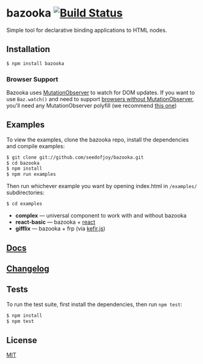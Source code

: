 # bazooka [![Build Status](https://travis-ci.org/seedofjoy/bazooka.svg)](https://travis-ci.org/seedofjoy/bazooka)
Simple tool for declarative binding applications to HTML nodes.


## Installation

```bash
$ npm install bazooka
```

### Browser Support

Bazooka uses [MutationObserver](https://developer.mozilla.org/en/docs/Web/API/MutationObserver) to watch for DOM updates. If you want to use `Baz.watch()` and need to support [browsers without MutationObserver](http://caniuse.com/#feat=mutationobserver), you'll need any MutationObserver polyfill (we recommend [this one](https://www.npmjs.com/package/mutation-observer))


## Examples

To view the examples, clone the bazooka repo, install the dependencies and compile examples:

```bash
$ git clone git://github.com/seedofjoy/bazooka.git
$ cd bazooka
$ npm install
$ npm run examples
```

Then run whichever example you want by opening index.html in `/examples/` subdirectories:
```bash
$ cd examples
```

* **complex** — universal component to work with and without bazooka
* **react-basic** — bazooka + [react](https://facebook.github.io/react/)
* **gifflix** — bazooka + frp (via [kefir.js](https://rpominov.github.io/kefir/))


## [Docs](docs/README.md)

## [Changelog](CHANGELOG.md)


## Tests

To run the test suite, first install the dependencies, then run `npm test`:

```bash
$ npm install
$ npm test
```


## License

  [MIT](LICENSE)
